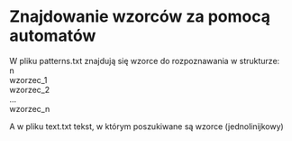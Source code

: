 # Znajdowanie wzorców za pomocą automatów
W pliku patterns.txt znajdują się wzorce do rozpoznawania w strukturze: <br/>
n <br/>
wzorzec_1 <br/>
wzorzec_2 <br/>
... <br/>
wzorzec_n <br/>

A w pliku text.txt tekst, w którym poszukiwane są wzorce (jednolinijkowy)
